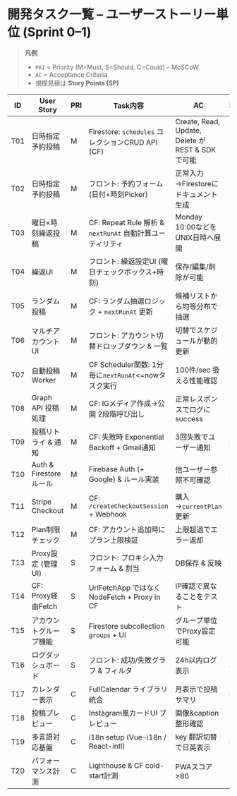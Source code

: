 # 開発タスク一覧 – ユーザーストーリー単位 (Sprint 0–1)

> **凡例**  
> - `PRI` = Priority (M=Must, S=Should, C=Could) – MoSCoW  
> - `AC`  = Acceptance Criteria  
> - 規模見積は **Story Points (SP)**

| ID | User Story | PRI | Task内容 | AC | SP |
|----|------------|-----|---------|----|----|
| T01 | 日時指定予約投稿 | M | Firestore: `schedules` コレクションCRUD API (CF) | Create, Read, Update, Delete が REST & SDK で可能 | 3 |
| T02 | 日時指定予約投稿 | M | フロント: 予約フォーム (日付+時刻Picker) | 正常入力→Firestoreにドキュメント生成 | 2 |
| T03 | 曜日×時刻繰返投稿 | M | CF: Repeat Rule 解析 & `nextRunAt` 自動計算ユーティリティ | Monday 10:00などをUNIX日時へ展開 | 3 |
| T04 | 繰返UI | M | フロント: 繰返設定UI (曜日チェックボックス+時刻) | 保存/編集/削除が可能 | 2 |
| T05 | ランダム投稿 | M | CF: ランダム抽選ロジック + `nextRunAt` 更新 | 候補リストから均等分布で抽選 | 2 |
| T06 | マルチアカウントUI | M | フロント: アカウント切替ドロップダウン & 一覧 | 切替でスケジュールが動的更新 | 2 |
| T07 | 自動投稿Worker | M | CF Scheduler関数: 1分毎に`nextRunAt`<=nowタスク実行 | 100件/sec 扱える性能確認 | 5 |
| T08 | Graph API 投稿処理 | M | CF: IGメディア作成→公開 2段階呼び出し | 正常レスポンスでログに success | 5 |
| T09 | 投稿リトライ & 通知 | M | CF: 失敗時 Exponential Backoff + Gmail通知 | 3回失敗でユーザー通知 | 3 |
| T10 | Auth & Firestore ルール | M | Firebase Auth (+ Google) & ルール実装 | 他ユーザー参照不可確認 | 3 |
| T11 | Stripe Checkout | M | CF: `/createCheckoutSession` + Webhook| 購入→`currentPlan` 更新 | 5 |
| T12 | Plan制限チェック | M | CF: アカウント追加時にプラン上限検証 | 上限超過でエラー返却 | 2 |
| T13 | Proxy設定 (管理UI) | S | フロント: プロキシ入力フォーム & 割当 | DB保存 & 反映 | 3 |
| T14 | CF: Proxy経由Fetch | S | UrlFetchApp ではなく NodeFetch + Proxy in CF | IP確認で異なることをテスト | 5 |
| T15 | アカウントグループ機能 | S | Firestore subcollection `groups` + UI | グループ単位でProxy設定可能 | 3 |
| T16 | ログダッシュボード | S | フロント: 成功/失敗グラフ & フィルタ | 24h以内ログ表示 | 3 |
| T17 | カレンダー表示 | C | FullCalendar ライブラリ統合 | 月表示で投稿サマリ | 3 |
| T18 | 投稿プレビュー | C | Instagram風カードUI プレビュー | 画像&caption整形確認 | 2 |
| T19 | 多言語対応基盤 | C | i18n setup (Vue-i18n / React-intl) | key 翻訳切替で日英表示 | 3 |
| T20 | パフォーマンス計測 | C | Lighthouse & CF cold-start計測 | PWAスコア >80 | 2 |